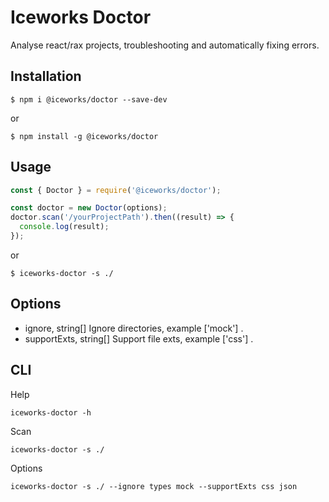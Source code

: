 # Iceworks Doctor

Analyse react/rax projects, troubleshooting and automatically fixing errors.

## Installation

```shell
$ npm i @iceworks/doctor --save-dev
```

or

```shell
$ npm install -g @iceworks/doctor
```

## Usage

```js
const { Doctor } = require('@iceworks/doctor');

const doctor = new Doctor(options);
doctor.scan('/yourProjectPath').then((result) => {
  console.log(result);
});

```

or

```shell
$ iceworks-doctor -s ./
```

## Options

* ignore, string[] Ignore directories, example ['mock'] .
* supportExts, string[] Support file exts, example ['css'] .

## CLI

Help
```shell
iceworks-doctor -h
```

Scan
```shell
iceworks-doctor -s ./
```

Options
```shell
iceworks-doctor -s ./ --ignore types mock --supportExts css json
```
